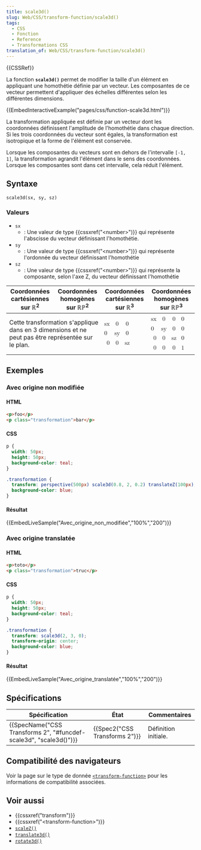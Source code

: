 ```yaml
---
title: scale3d()
slug: Web/CSS/transform-function/scale3d()
tags:
  - CSS
  - Fonction
  - Reference
  - Transformations CSS
translation_of: Web/CSS/transform-function/scale3d()
---
```

{{CSSRef}}

La fonction **`scale3d()`** permet de modifier la taille d'un élément en appliquant une homothétie définie par un vecteur. Les composantes de ce vecteur permettent d'appliquer des échelles différentes selon les différentes dimensions.

{{EmbedInteractiveExample("pages/css/function-scale3d.html")}}

La transformation appliquée est définie par un vecteur dont les coordonnées définissent l'amplitude de l'homothétie dans chaque direction. Si les trois coordonnées du vecteur sont égales, la transformation est isotropique et la forme de l'élément est conservée.

Lorsque les composantes du vecteurs sont en dehors de l'intervalle `[-1, 1]`, la transformation agrandit l'élément dans le sens des coordonnées. Lorsque les composantes sont dans cet intervalle, cela réduit l'élément.

## Syntaxe

    scale3d(sx, sy, sz)

### Valeurs

- `sx`
  - : Une valeur de type {{cssxref("&lt;number&gt;")}} qui représente l'abscisse du vecteur définissant l'homothétie.
- `sy`
  - : Une valeur de type {{cssxref("&lt;number&gt;")}} qui représente l'ordonnée du vecteur définissant l'homothétie
- `sz`
  - : Une valeur de type {{cssxref("&lt;number&gt;")}} qui représente la composante, selon l'axe Z, du vecteur définissant l'homothétie

<table class="standard-table">
  <thead>
    <tr>
      <th scope="col">Coordonnées cartésiennes sur ℝ<sup>2</sup></th>
      <th scope="col">Coordonnées homogènes sur ℝℙ<sup>2</sup></th>
      <th scope="col">Coordonnées cartésiennes sur ℝ<sup>3</sup></th>
      <th scope="col">Coordonnées homogènes sur ℝℙ<sup>3</sup></th>
    </tr>
  </thead>
  <tbody>
    <tr>
      <td colspan="2" rowspan="2">
        Cette transformation s'applique dans en 3 dimensions et ne peut pas être
        représentée sur le plan.
      </td>
      <td colspan="1" rowspan="2">
        <math
          ><mfenced
            ><mtable
              ><mtr>sx<mtd>0</mtd><mtd>0</mtd></mtr
              ><mtr>0<mtd>sy</mtd><mtd>0</mtd></mtr
              ><mtr><mtd>0</mtd><mtd>0</mtd><mtd>sz</mtd></mtr></mtable
            ></mfenced
          ></math
        >
      </td>
      <td colspan="1" rowspan="2">
        <math
          ><mfenced
            ><mtable
              ><mtr>sx<mtd>0</mtd><mtd>0</mtd><mtd>0</mtd></mtr
              ><mtr>0<mtd>sy</mtd><mtd>0</mtd><mtd>0</mtd></mtr
              ><mtr><mtd>0</mtd><mtd>0</mtd><mtd>sz</mtd><mtd>0</mtd></mtr
              ><mtr
                ><mtd>0</mtd><mtd>0</mtd><mtd>0</mtd><mtd>1</mtd></mtr
              ></mtable
            ></mfenced
          ></math
        >
      </td>
    </tr>
  </tbody>
</table>

## Exemples

### Avec origine non modifiée

#### HTML

```html
<p>foo</p>
<p class="transformation">bar</p>
```

#### CSS

```css
p {
  width: 50px;
  height: 50px;
  background-color: teal;
}

.transformation {
  transform: perspective(500px) scale3d(0.8, 2, 0.2) translateZ(100px);
  background-color: blue;
}
```

#### Résultat

{{EmbedLiveSample("Avec_origine_non_modifiée","100%","200")}}

### Avec origine translatée

#### HTML

```html
<p>toto</p>
<p class="transformation">truc</p>
```

#### CSS

```css
p {
  width: 50px;
  height: 50px;
  background-color: teal;
}

.transformation {
  transform: scale3d(2, 3, 0);
  transform-origin: center;
  background-color: blue;
}
```

#### Résultat

{{EmbedLiveSample("Avec_origine_translatée","100%","200")}}

## Spécifications

| Spécification                                                                            | État                                     | Commentaires         |
| ---------------------------------------------------------------------------------------- | ---------------------------------------- | -------------------- |
| {{SpecName("CSS Transforms 2", "#funcdef-scale3d", "scale3d()")}} | {{Spec2("CSS Transforms 2")}} | Définition initiale. |

## Compatibilité des navigateurs

Voir la page sur le type de donnée [`<transform-function>`](/fr/docs/Web/CSS/transform-function#compatibilité_des_navigateurs) pour les informations de compatibilité associées.

## Voir aussi

- {{cssxref("transform")}}
- {{cssxref("&lt;transform-function&gt;")}}
- [`scaleZ()`](</fr/docs/Web/CSS/transform-function/scaleZ()>)
- [`translate3d()`](</fr/docs/Web/CSS/transform-function/translate3d()>)
- [`rotate3d()`](</fr/docs/Web/CSS/transform-function/rotate3d()>)

